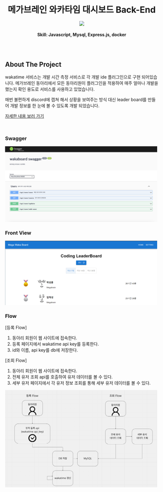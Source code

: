 <br />
<div align="center">

  <h1 align="center">메가브레인 와카타임 대시보드 Back-End</h3>

  <p align="center">
    <img src="https://skillicons.dev/icons?i=js,mysql,express,docker,kubernetes">
    <br />
    <br />
    <strong>Skill: Javascript, Mysql, Express.js, docker	</strong>

  </p>
</div>

<br/>
<br/>

## About The Project

wakatime 서비스는 개발 시간 측정 서비스로 각 개발 ide 플러그인으로 구현 되어있습니다. 메가브레인 동아리에서 모든 동아리원이 플러그인을 적용하여 매주 얼마나 개발을 했는지 확인 용도로 서비스를 사용하고 있었습니다.

매번 불편하게 discord에 캡쳐 해서 상황을 보여주는 방식 대신 leader board를 만들어 개발 정보를 한 눈에 볼 수 있도록 개발 되었습니다.

[자세한 내용 보러 가기](https://www.jongung.com/287)

<br />

### Swagger

<img src='readme_images/swagger.png' width="500px">

<br />

### Front View

<img src='readme_images/front-view.png' width="500px">

<br />

### Flow

[등록 Flow]

1. 동아리 회원이 웹 사이트에 접속한다.
2. 등록 페이지에서 wakatime api key를 등록한다.
3. id와 이름, api key를 db에 저장한다.

[조회 Flow]

1. 동아리 회원이 웹 사이트에 접속한다.
2. 전체 유저 조회 api를 호출하여 유저 데이터를 볼 수 있다.
3. 세부 유저 페이지에서 각 유저 정보 조회를 통해 세부 유저 데이터를 볼 수 있다.

<img src='readme_images/flow.png' width="500px">
